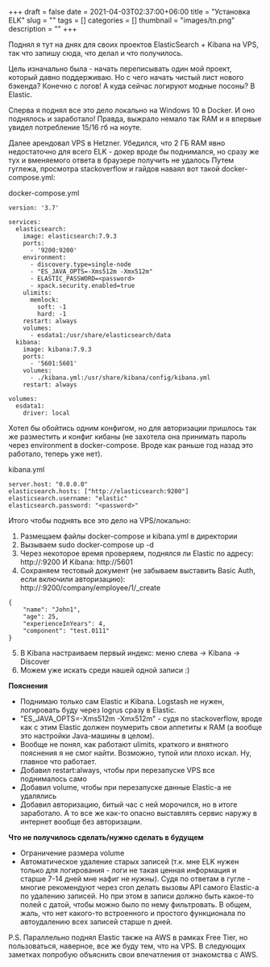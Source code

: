 +++ 
draft = false
date = 2021-04-03T02:37:00+06:00
title = "Установка ELK"
slug = "" 
tags = []
categories = []
thumbnail = "images/tn.png"
description = ""
+++

Поднял я тут на днях для своих проектов ElasticSearch + Kibana на VPS, так что запишу сюда, что делал и что получилось.

Цель изначально была - начать переписывать один мой проект, который давно поддерживаю. Но с чего начать чистый лист нового бэкенда? Конечно с логов! А куда сейчас логируют модные посоны? В Elastic.

Сперва я поднял все это дело локально на Windows 10 в Docker. И оно поднялось и заработало! Правда, выжрало немало так RAM и я впервые увидел потребление 15/16 гб на ноуте.

Далее арендовал VPS в Hetzner. Убедился, что 2 ГБ RAM явно недостаточно для всего ELK - докер вроде бы поднимался, но сразу же тух и вменяемого ответа в браузере получить не удалось
Путем гуглежа, просмотра stackoverflow и гайдов наваял вот такой docker-compose.yml:

docker-compose.yml
```
version: '3.7'

services:
  elasticsearch:
    image: elasticsearch:7.9.3
    ports:
      - '9200:9200'
    environment:
      - discovery.type=single-node
      - "ES_JAVA_OPTS=-Xms512m -Xmx512m"
      - ELASTIC_PASSWORD=<password>
      - xpack.security.enabled=true
    ulimits:
      memlock:
        soft: -1
        hard: -1
    restart: always
    volumes:
      - esdata1:/usr/share/elasticsearch/data
  kibana:
    image: kibana:7.9.3
    ports:
      - '5601:5601'
    volumes:
      - ./kibana.yml:/usr/share/kibana/config/kibana.yml
    restart: always

volumes:
  esdata1:
    driver: local
```

Хотел бы обойтись одним конфигом, но для авторизации пришлось так же разместить и конфиг кибаны (не захотела она принимать пароль через environment в docker-compose. Вроде как раньше год назад это работало, теперь уже нет).

kibana.yml
```
server.host: "0.0.0.0"
elasticsearch.hosts: ["http://elasticsearch:9200"]
elasticsearch.username: "elastic"
elasticsearch.password: "<password>"
```

Итого чтобы поднять все это дело на VPS/локально:
1. Размещаем файлы docker-compose и kibana.yml в директории
2. Вызываем sudo docker-compose up -d
3. Через некоторое время проверяем, поднялся ли Elastic по адресу:
http://<host>:9200
И Kibana:
http://<host>5601
4. Сохраняем тестовый документ (не забываем выставить Basic Auth, если включили авторизацию):
http://<host>:9200/company/employee/1/_create 
```
{
    "name": "John1",
    "age": 25,
    "experienceInYears": 4,
    "component": "test.0111"
}
```
5. В Kibana настраиваем первый индекс: меню слева -> Kibana -> Discover
6. Можем уже искать среди нашей одной записи :)

**Пояснения**
+ Поднимаю только сам Elastic и Kibana. Logstash не нужен, логировать буду через logrus сразу в Elastic.
+ "ES_JAVA_OPTS=-Xms512m -Xmx512m" - судя по stackoverflow, вроде как с этим Elastic должен поумерить свои аппетиты к RAM (а вообще это настройки Java-машины в целом).
+ Вообще не понял, как работают ulimits, краткого и внятного пояснения я не смог найти. Возможно, тупой или плохо искал. Ну, главное что работает.
+ Добавил restart:always, чтобы при перезапуске VPS все поднималось само
+ Добавил volume, чтобы при перезапуске данные Elastic-а не удалялись
+ Добавил авторизацию, битый час с ней морочился, но в итоге заработало. А то все же как-то опасно выставлять сервис наружу в интернет вообще без авторизации.

**Что не получилось сделать/нужно сделать в будущем**
+ Ограничение размера volume
+ Автоматическое удаление старых записей (т.к. мне ELK нужен только для логирования - логи не такая ценная информация и старше 7-14 дней мне нафиг не нужны). Судя по ответам в гугле - многие рекомендуют через cron делать вызовы API самого Elastic-а по удалению записей. Но при этом в записи должно быть какое-то полей с датой, чтобы можно было по нему фильтровать. В общем, жаль, что нет какого-то встроенного и простого функционала по автоудалению всех записей старше n дней.

P.S. Параллельно поднял Elastic также на AWS в рамках Free Tier, но пользоваться, наверное, все же буду тем, что на VPS. В следующих заметках попробую объяснить свои впечатления от знакомства с AWS.